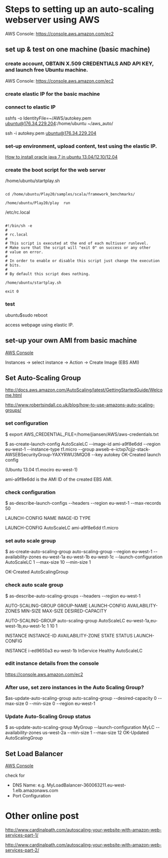 # Steps to setting up an auto-scaling webserver using AWS


AWS Console: https://console.aws.amazon.com/ec2


## set up & test on one machine  (basic machine)

### create account, OBTAIN X.509 CREDENTIALS AND API KEY, and launch free Ubuntu machine.

AWS Console: https://console.aws.amazon.com/ec2



### create elastic IP for the basic machine



### connect to elastic IP

sshfs -o IdentityFile=~/AWS/autokey.pem ubuntu@176.34.229.204:/home/ubuntu ~/aws_auto/
 
ssh -i autokey.pem ubuntu@176.34.229.204


### set-up environment, upload content, test using the elastic IP.

[How to install oracle java 7 in ubuntu 13.04/12.10/12.04](http://www.ubuntugeek.com/how-to-install-oracle-java-7-in-ubuntu-12-04.html)




### create the boot script for the web server

/home/ubuntu/startplay.sh
<pre><code>
cd /home/ubuntu/Play20/samples/scala/framework_benchmarks/

/home/ubuntu/Play20/play  run
</code></pre>

/etc/rc.local
<pre><code>
#!/bin/sh -e
#
# rc.local
#
# This script is executed at the end of each multiuser runlevel.
# Make sure that the script will "exit 0" on success or any other
# value on error.
#
# In order to enable or disable this script just change the execution
# bits.
#
# By default this script does nothing.

/home/ubuntu/startplay.sh

exit 0
</code></pre>


### test
ubuntu$sudo reboot

access webpage using elastic IP.


## set-up your own AMI from basic machine


[AWS Console](https://console.aws.amazon.com/ec2)


Instances -> select instance -> Action -> Create Image (EBS AMI)



## Set Auto-Scaling Group

http://docs.aws.amazon.com/AutoScaling/latest/GettingStartedGuide/Welcome.html
 

http://www.robertsindall.co.uk/blog/how-to-use-amazons-auto-scaling-groups/


### set configuration  

$ export AWS_CREDENTIAL_FILE=/home/jiansen/AWS/aws-credentials.txt

$ as-create-launch-config AutoScaleLC --image-id ami-a9f8e6dd --region eu-west-1 --instance-type t1.micro --group awseb-e-ictxp7cjjz-stack-AWSEBSecurityGroup-YAXYRWU3MQO8 --key autokey
OK-Created launch config

 (Ubuntu 13.04 t1.mociro eu-west-1)


ami-a9f8e6dd is the AMI ID of the created EBS AMI.



### check configuration

$ as-describe-launch-configs --headers --region eu-west-1 --max-records 50


LAUNCH-CONFIG NAME IMAGE-ID TYPE 

LAUNCH-CONFIG AutoScaleLC ami-a9f8e6dd t1.micro



### set auto scale group

$ as-create-auto-scaling-group auto-scaling-group --region eu-west-1 --availability-zones eu-west-1a eu-west-1b eu-west-1c --launch-configuration AutoScaleLC 1 --max-size 10 --min-size 1

OK-Created AutoScalingGroup



### check auto scale  group

$ as-describe-auto-scaling-groups --headers --region eu-west-1


AUTO-SCALING-GROUP GROUP-NAME LAUNCH-CONFIG AVAILABILITY-ZONES MIN-SIZE MAX-SIZE DESIRED-CAPACITY

AUTO-SCALING-GROUP auto-scaling-group AutoScaleLC eu-west-1a,eu-west-1b,eu-west-1c 1 10 1 

INSTANCE INSTANCE-ID AVAILABILITY-ZONE STATE STATUS LAUNCH-CONFIG

INSTANCE i-ed9650a3 eu-west-1b InService Healthy AutoScaleLC



### edit instance details from the console

https://console.aws.amazon.com/ec2



### After use, set zero instances in the Auto Scaling Group?
$as-update-auto-scaling-group auto-scaling-group --desired-capacity 0 --max-size 0 --min-size 0 --region eu-west-1



### Update Auto-Scaling Group status

$ as-update-auto-scaling-group MyGroup --launch-configuration MyLC --availability-zones us-west-2a --min-size 1 --max-size 12
OK-Updated AutoScalingGroup


## Set Load Balancer

[AWS Console](https://console.aws.amazon.com/ec2)


check for 
- DNS Name: e.g. MyLoadBalancer-360063211.eu-west-1.elb.amazonaws.com
- Port Configuration




# Other online post

http://www.cardinalpath.com/autoscaling-your-website-with-amazon-web-services-part-1/

http://www.cardinalpath.com/autoscaling-your-website-with-amazon-web-services-part-2/





